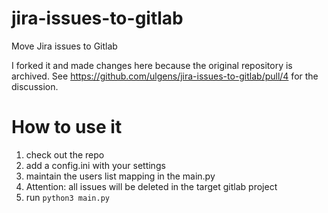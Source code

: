 # jira-issues-to-gitlab
Move Jira issues to Gitlab

I forked it and made changes here because the original repository is archived.
See https://github.com/ulgens/jira-issues-to-gitlab/pull/4 for the discussion.

# How to use it
1. check out the repo
2. add a config.ini with your settings
3. maintain the users list mapping in the main.py
4. Attention: all issues will be deleted in the target gitlab project
5. run `python3 main.py`
